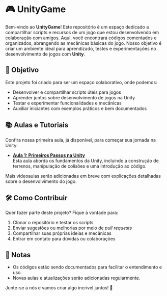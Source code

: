 # 🎮 UnityGame

Bem-vindo ao **UnityGame**! Este repositório é um espaço dedicado a compartilhar scripts e recursos de um jogo que estou desenvolvendo em colaboração com amigos. Aqui, você encontrará códigos comentados e organizados, abrangendo as mecânicas básicas do jogo. Nosso objetivo é criar um ambiente ideal para aprendizado, testes e experimentações no desenvolvimento de jogos com **Unity**.

## 🚀 Objetivo

Este projeto foi criado para ser um espaço colaborativo, onde podemos:

- Desenvolver e compartilhar scripts úteis para jogos
- Aprender juntos sobre desenvolvimento de jogos na Unity
- Testar e experimentar funcionalidades e mecânicas
- Auxiliar iniciantes com exemplos práticos e bem documentados

## 📚 Aulas e Tutoriais

Confira nossa primeira aula, já disponível, para começar sua jornada na Unity:

- **[Aula 1: Primeiros Passos na Unity](https://drive.google.com/file/d/1XtQFMz-RO-1WXOWqaFfB6IKGbLn6SxUK/view?usp=sharing)**  
  Esta aula aborda os fundamentos da Unity, incluindo a construção de terrenos, manipulação de colisões e uma introdução ao código.

Mais videoaulas serão adicionadas em breve com explicações detalhadas sobre o desenvolvimento do jogo.

## 🛠️ Como Contribuir

Quer fazer parte deste projeto? Fique à vontade para:

1. Clonar o repositório e testar os scripts
2. Enviar sugestões ou melhorias por meio de *pull requests*
3. Compartilhar suas próprias ideias e mecânicas
4. Entrar em contato para dúvidas ou colaborações

## 📝 Notas

- Os códigos estão sendo documentados para facilitar o entendimento e uso.
- Novas aulas e atualizações serão adicionadas regularmente.

Junte-se a nós e vamos criar algo incrível juntos! 🚀
